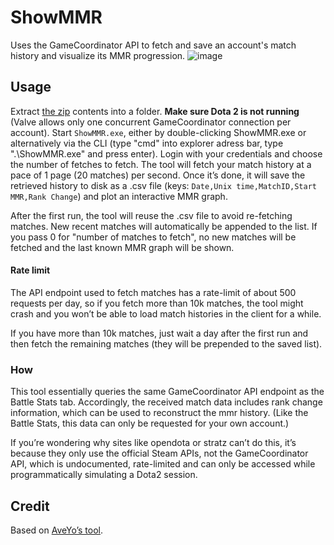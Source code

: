 # ShowMMR

Uses the GameCoordinator API to fetch and save an account's match history and visualize its MMR progression.
![image](https://github.com/user-attachments/assets/35d7f33c-f2b5-4e4b-b355-fc2e670eee9c)

## Usage

Extract [the zip](https://github.com/Lypheo/ShowMMR/releases/latest/download/ShowMMR.zip) contents into a folder. **Make sure Dota 2 is not running** (Valve allows only one concurrent GameCoordinator connection per account). Start ``ShowMMR.exe``, either by double-clicking ShowMMR.exe or alternatively via the CLI (type "cmd" into explorer adress bar, type ".\ShowMMR.exe" and press enter).
Login with your credentials and choose the number of fetches to fetch. The tool will fetch your match history at a pace of 1 page (20 matches) per second.
Once it’s done, it will save the retrieved history to disk as a .csv file (keys: ``Date,Unix time,MatchID,Start MMR,Rank Change``) and plot an interactive MMR graph.

After the first run, the tool will reuse the .csv file to avoid re-fetching matches. New recent matches will automatically be appended to the list.
If you pass 0 for "number of matches to fetch", no new matches will be fetched and the last known MMR graph will be shown.

#### Rate limit

The API endpoint used to fetch matches has a rate-limit of about 500 requests per day, so if you fetch more than 10k matches, the tool might crash and you won’t be able to load match histories in the client for a while.

If you have more than 10k matches, just wait a day after the first run and then fetch the remaining matches (they will be prepended to the saved list).

### How

This tool essentially queries the same GameCoordinator API endpoint as the Battle Stats tab. Accordingly, the received match data includes rank change information, which can be used to reconstruct the mmr history.
(Like the Battle Stats, this data can only be requested for your own account.)

If you’re wondering why sites like opendota or stratz can’t do this, it’s because they only use the official Steam APIs,
not the GameCoordinator API, which is undocumented, rate-limited and can only be accessed while programmatically simulating a Dota2 session.

## Credit

Based on [AveYo’s tool](https://github.com/AveYo/ShowMMR/tree/main/ShowMMR_tool).
